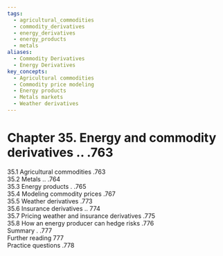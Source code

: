 ```yaml
---
tags:
  - agricultural_commodities
  - commodity_derivatives
  - energy_derivatives
  - energy_products
  - metals
aliases:
  - Commodity Derivatives
  - Energy Derivatives
key_concepts:
  - Agricultural commodities
  - Commodity price modeling
  - Energy products
  - Metals markets
  - Weather derivatives
---
```


# Chapter 35. Energy and commodity derivatives .. .763  

35.1 Agricultural commodities .763   
35.2 Metals .. .764   
35.3 Energy products . .765   
35.4 Modeling commodity prices .767   
35.5 Weather derivatives .773   
35.6 Insurance derivatives .. 774   
35.7 Pricing weather and insurance derivatives .775   
35.8 How an energy producer can hedge risks .776   
Summary . .777   
Further reading 777   
Practice questions .778  
